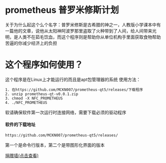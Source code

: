 # prometheus 普罗米修斯计划
关于为什么起这个么个名字：普罗米修斯是古希腊的神之一，人教版小学课本中有一篇他的文章，说他从太阳神阿波罗那里盗取了火种带到了人间，给人间带来光明，是人类不在茹毛饮血，而这个程序则是帮助你从单位机构手里面获取食物帮助苦逼的你减少经济上的负担

# 这个程序如何使用？
这个程序是在Linux上才能运行的而且是apt包管理器的系统
使用方法：
```shell
1. 在https://github.com/MCKN007/prometheus-qt5/releases/下载程序
2. unzip prometheus-qt-v0.0.1.zip
3. chmod -X NFC_PROMETHEUS
4. ./NFC_PROMETHEUS
```
软请确保软件第一次运行时连接网络，需要下载必须的驱动程序

#### 软件的下载地址
```
https://github.com/MCKN007/prometheus-qt5/releases/
````
第一个是命令行版本，第二个是带图形化界面的版本

 [捐赠墙(点击查看)](/donors.md)
